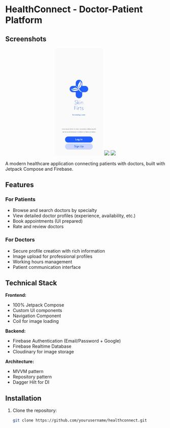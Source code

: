 # HealthConnect - Doctor-Patient Platform

## Screenshots

<div align="center">
  <img src="app/src/main/java/com/kevinguitarist/healthcareappown1/screenshots/Welcome Screen.jpg" width="30%" />
  <img src="screenshots/doctor_profile.png" width="30%" /> 
  <img src="screenshots/login_screen.png" width="30%" />
</div>

A modern healthcare application connecting patients with doctors, built with Jetpack Compose and Firebase.

## Features

### For Patients
- Browse and search doctors by specialty
- View detailed doctor profiles (experience, availability, etc.)
- Book appointments (UI prepared)
- Rate and review doctors

### For Doctors
- Secure profile creation with rich information
- Image upload for professional profiles
- Working hours management
- Patient communication interface

## Technical Stack

**Frontend:**
- 100% Jetpack Compose
- Custom UI components
- Navigation Component
- Coil for image loading

**Backend:**
- Firebase Authentication (Email/Password + Google)
- Firebase Realtime Database
- Cloudinary for image storage

**Architecture:**
- MVVM pattern
- Repository pattern
- Dagger Hilt for DI

## Installation

1. Clone the repository:
   ```bash
   git clone https://github.com/yourusername/healthconnect.git
